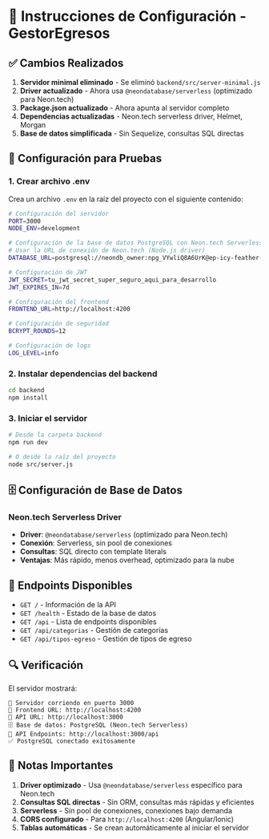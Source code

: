 # 🚀 Instrucciones de Configuración - GestorEgresos

## ✅ Cambios Realizados

1. **Servidor minimal eliminado** - Se eliminó `backend/src/server-minimal.js`
2. **Driver actualizado** - Ahora usa `@neondatabase/serverless` (optimizado para Neon.tech)
3. **Package.json actualizado** - Ahora apunta al servidor completo
4. **Dependencias actualizadas** - Neon.tech serverless driver, Helmet, Morgan
5. **Base de datos simplificada** - Sin Sequelize, consultas SQL directas

## 🔧 Configuración para Pruebas

### 1. Crear archivo .env
Crea un archivo `.env` en la raíz del proyecto con el siguiente contenido:

```bash
# Configuración del servidor
PORT=3000
NODE_ENV=development

# Configuración de la base de datos PostgreSQL con Neon.tech Serverless
# Usar la URL de conexión de Neon.tech (Node.js driver)
DATABASE_URL=postgresql://neondb_owner:npg_VYwliQ8A6UrK@ep-icy-feather-adcjqp0b-pooler.c-2.us-east-1.aws.neon.tech/neondb?sslmode=require&channel_binding=require

# Configuración de JWT
JWT_SECRET=tu_jwt_secret_super_seguro_aqui_para_desarrollo
JWT_EXPIRES_IN=7d

# Configuración del frontend
FRONTEND_URL=http://localhost:4200

# Configuración de seguridad
BCRYPT_ROUNDS=12

# Configuración de logs
LOG_LEVEL=info
```

### 2. Instalar dependencias del backend
```bash
cd backend
npm install
```

### 3. Iniciar el servidor
```bash
# Desde la carpeta backend
npm run dev

# O desde la raíz del proyecto
node src/server.js
```

## 🗄️ Configuración de Base de Datos

### Neon.tech Serverless Driver
- **Driver**: `@neondatabase/serverless` (optimizado para Neon.tech)
- **Conexión**: Serverless, sin pool de conexiones
- **Consultas**: SQL directo con template literals
- **Ventajas**: Más rápido, menos overhead, optimizado para la nube

## 📡 Endpoints Disponibles

- `GET /` - Información de la API
- `GET /health` - Estado de la base de datos
- `GET /api` - Lista de endpoints disponibles
- `GET /api/categorias` - Gestión de categorías
- `GET /api/tipos-egreso` - Gestión de tipos de egreso

## 🔍 Verificación

El servidor mostrará:
```
🚀 Servidor corriendo en puerto 3000
📱 Frontend URL: http://localhost:4200
🔗 API URL: http://localhost:3000
🗄️ Base de datos: PostgreSQL (Neon.tech Serverless)
📡 API Endpoints: http://localhost:3000/api
✅ PostgreSQL conectado exitosamente
```

## 🚨 Notas Importantes

1. **Driver optimizado** - Usa `@neondatabase/serverless` específico para Neon.tech
2. **Consultas SQL directas** - Sin ORM, consultas más rápidas y eficientes
3. **Serverless** - Sin pool de conexiones, conexiones bajo demanda
4. **CORS configurado** - Para `http://localhost:4200` (Angular/Ionic)
5. **Tablas automáticas** - Se crean automáticamente al iniciar el servidor
